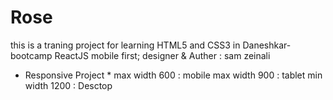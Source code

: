 # Rose
this is a traning project for learning HTML5 and CSS3 in  Daneshkar- bootcamp ReactJS
mobile first;
designer & Auther : sam zeinali
* Responsive Project *
max width 600 : mobile
max width 900 : tablet
min width 1200 : Desctop
